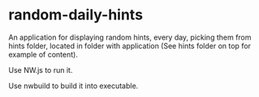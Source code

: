 # random-daily-hints
An application for displaying random hints, every day, picking them from hints folder, located in folder with application (See hints folder on top for example of content). 

Use NW.js to run it.

Use nwbuild to build it into executable.

